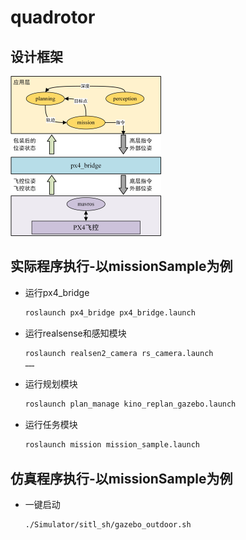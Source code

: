 # quadrotor

## 设计框架

<img src="/image/程序设计.jpg" alt="程序设计" style="zoom:25%;" />

## 实际程序执行-以missionSample为例

- 运行px4_bridge

  ```bash
  roslaunch px4_bridge px4_bridge.launch
  ```

- 运行realsense和感知模块

  ```bash
  roslaunch realsen2_camera rs_camera.launch
  ……
  ```

- 运行规划模块

  ```bash
  roslaunch plan_manage kino_replan_gazebo.launch
  ```

- 运行任务模块

  ```bash
  roslaunch mission mission_sample.launch
  ```

  

## 仿真程序执行-以missionSample为例

- 一键启动

  ```BASH 
  ./Simulator/sitl_sh/gazebo_outdoor.sh
  ```

  